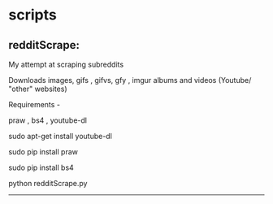 # scripts

redditScrape:
-------------------------------------------------------------------------------------

My attempt at scraping subreddits

Downloads images, gifs , gifvs, gfy , imgur albums and videos (Youtube/ "other" websites)

Requirements - 

praw , bs4 , youtube-dl

sudo apt-get install youtube-dl

sudo pip install praw

sudo pip install bs4

python redditScrape.py

-------------------------------------------------------------------------------------
